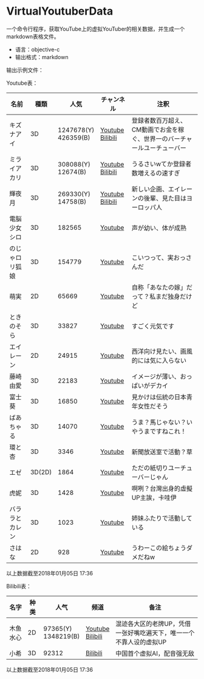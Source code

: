 # VirtualYoutuberData

一个命令行程序，获取YouTube上的虚拟YouTuber的相关数据，并生成一个markdown表格文件。

- 语言：objective-c
- 输出格式：markdown

输出示例文件：

Youtube表：


|名前|種類|人気|チャンネル|注釈|
|---|---|---|---|---|
|キズナアイ|3D|1247678(Y)<br>426359(B)|[Youtube](https://www.youtube.com/channel/UC4YaOt1yT-ZeyB0OmxHgolA)<br>[Bilibili](https://space.bilibili.com/1473830)|登録者数百万超え、CM動画でお金を稼ぐ、世界一のバーチャールユーチューバー|
|ミライアカリ|3D|308088(Y)<br>12674(B)|[Youtube](https://www.youtube.com/user/bittranslate/featured)<br>[Bilibili](https://space.bilibili.com/54081)|うるさいwてか登録者数増えるの速すぎ|
|輝夜月|3D|269330(Y)<br>14758(B)|[Youtube](https://www.youtube.com/channel/UCQYADFw7xEJ9oZSM5ZbqyBw)<br>[Bilibili](https://space.bilibili.com/265224956)|新しい企画、エイレーンの後輩、見た目はヨーロッパ人|
|電脳少女シロ|3D|182565|[Youtube](https://www.youtube.com/channel/UCLhUvJ_wO9hOvv_yYENu4fQ)|声が幼い、体が成熟|
|のじゃロリ狐娘|3D|154779|[Youtube](https://www.youtube.com/channel/UCt8tmsv8kL9Nc1sxvCo9j4Q)|こいつって、実おっさんだ|
|萌実|2D|65669|[Youtube](https://www.youtube.com/channel/UCy5lOmEQoivK5XK7QCaRKug)|自称「あなたの嫁」だって？私まだ独身だけど|
|ときのそら|3D|33827|[Youtube](https://www.youtube.com/channel/UCp6993wxpyDPHUpavwDFqgg)|すごく元気です|
|エイレーン|2D|24915|[Youtube](https://www.youtube.com/user/TheOtakuMoe)|西洋向け見たい、画風的には気に入らない|
|藤崎由愛|3D|22183|[Youtube](https://www.youtube.com/channel/UC_zztIHGbBz9L-ZM-Ta2O1Q)|イメージが薄い、おっぱいがデカイ|
|富士葵|3D|16850|[Youtube](https://www.youtube.com/channel/UC3Ruo_5doyu514PesWGvCAg)|見かけは伝統の日本青年女性だそう|
|ばあちゃる|3D|14070|[Youtube](https://www.youtube.com/channel/UC6TyfKcsrPwBsBnx2QobVLQ)|うま？馬じゃない？いやうまですねこれ！|
|環と杏|3D|3346|[Youtube](https://www.youtube.com/channel/UCFI81W9F49a7GvimKF905eQ)|新聞放送室で活動？草|
|エゼ|3D(2D)|1864|[Youtube](https://www.youtube.com/channel/UCf6s3Ri5h6b8fX2VDU0q8wg)|ただの紙切りユーチューバーじゃん|
|虎妮|3D|1428|[Youtube](https://www.youtube.com/channel/UC6s0wLR0TZauzTVoGGw2r6g)|啊咧？台灣出身的虛擬UP主誒，卡哇伊|
|バララとカレン|3D|1023|[Youtube](https://www.youtube.com/channel/UCpAcI-1ZUZVBNXzAd7pTMAA)|姉妹ふたりで活動している|
|さはな|2D|928|[Youtube](https://www.youtube.com/channel/UCynHwUYnx8V0NJ9_pU-aAsA)|うわーこの絵ちょうダメだねw|

以上数据截至2018年01月05日 17:36

Bilibili表：


|名字|种类|人气|频道|备注|
|---|---|---|---|---|
|木鱼水心|2D|97365(Y)<br>1348219(B)|[Youtube](https://www.youtube.com/channel/UCYgbkPn7g6CZKAMn4cQavEw)<br>[Bilibili](https://space.bilibili.com/927587)|混迹各大区的老牌UP，凭借一张好嘴吃遍天下，唯一一个不靠人设的虚拟UP|
|小希|3D|92312|[Bilibili](https://space.bilibili.com/5563350)|中国首个虚拟AI，配音强无敌|

以上数据截至2018年01月05日 17:36